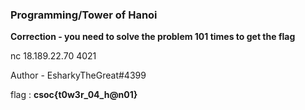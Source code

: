 ### Programming/Tower of Hanoi
**Correction - you need to solve the problem 101 times to get the flag**

nc 18.189.22.70 4021

Author - EsharkyTheGreat#4399

flag : **csoc\{t0w3r_04_h@n01}**